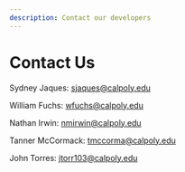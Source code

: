 ```yaml
---
description: Contact our developers
---
```


# Contact Us

Sydney Jaques: sjaques@calpoly.edu

William Fuchs: wfuchs@calpoly.edu

Nathan Irwin: nmirwin@calpoly.edu

Tanner McCormack: tmccorma@calpoly.edu

John Torres: jtorr103@calpoly.edu



